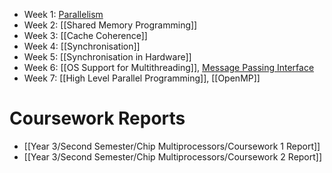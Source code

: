 - Week 1: [Parallelism](Parallelism.md)
- Week 2: [[Shared Memory Programming]]
- Week 3: [[Cache Coherence]]
- Week 4: [[Synchronisation]]
- Week 5: [[Synchronisation in Hardware]]
- Week 6: [[OS Support for Multithreading]], [Message Passing Interface](https://olivierpierre.github.io/comp35112/lecture-notes/13-mpi.html)
- Week 7: [[High Level Parallel Programming]], [[OpenMP]]

# Coursework Reports
- [[Year 3/Second Semester/Chip Multiprocessors/Coursework 1 Report]]
- [[Year 3/Second Semester/Chip Multiprocessors/Coursework 2 Report]]